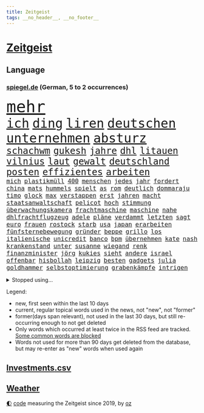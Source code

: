 ```yaml
---
title: Zeitgeist
tags: __no_header__, __no_footer__
---
```


# [Zeitgeist](https://oliz.io/zeitgeist/)

## Language

<h3><a href="https://www.spiegel.de" target="_blank">spiegel.de</a> (German, 5 to 2 occurrences)</h3>
<p style="font-family:monospace">
<span style="font-size:32pt"><a href="news_links.html#mehr" class="current">mehr</a></span>
<br>
<span style="font-size:25pt"><a href="news_links.html#ich" class="current">ich</a></span>
<span style="font-size:25pt"><a href="news_links.html#ding" class="current">ding</a></span>
<span style="font-size:25pt"><a href="news_links.html#liren" class="new">liren</a></span>
<span style="font-size:25pt"><a href="news_links.html#deutschen" class="current">deutschen</a></span>
<span style="font-size:25pt"><a href="news_links.html#unternehmen" class="current">unternehmen</a></span>
<span style="font-size:25pt"><a href="news_links.html#absturz" class="current">absturz</a></span>
<br>
<span style="font-size:18pt"><a href="news_links.html#schachwm" class="new">schachwm</a></span>
<span style="font-size:18pt"><a href="news_links.html#gukesh" class="new">gukesh</a></span>
<span style="font-size:18pt"><a href="news_links.html#jahre" class="current">jahre</a></span>
<span style="font-size:18pt"><a href="news_links.html#dhl" class="current">dhl</a></span>
<span style="font-size:18pt"><a href="news_links.html#litauen" class="current">litauen</a></span>
<span style="font-size:18pt"><a href="news_links.html#vilnius" class="new">vilnius</a></span>
<span style="font-size:18pt"><a href="news_links.html#laut" class="current">laut</a></span>
<span style="font-size:18pt"><a href="news_links.html#gewalt" class="current">gewalt</a></span>
<span style="font-size:18pt"><a href="news_links.html#deutschland" class="current">deutschland</a></span>
<span style="font-size:18pt"><a href="news_links.html#posten" class="current">posten</a></span>
<span style="font-size:18pt"><a href="news_links.html#effizientes" class="new">effizientes</a></span>
<span style="font-size:18pt"><a href="news_links.html#arbeiten" class="current">arbeiten</a></span>
<br>
<span style="font-size:12pt"><a href="news_links.html#mich" class="current">mich</a></span>
<span style="font-size:12pt"><a href="news_links.html#plastikmüll" class="new">plastikmüll</a></span>
<span style="font-size:12pt"><a href="news_links.html#400" class="current">400</a></span>
<span style="font-size:12pt"><a href="news_links.html#menschen" class="current">menschen</a></span>
<span style="font-size:12pt"><a href="news_links.html#jedes" class="current">jedes</a></span>
<span style="font-size:12pt"><a href="news_links.html#jahr" class="current">jahr</a></span>
<span style="font-size:12pt"><a href="news_links.html#fordert" class="current">fordert</a></span>
<span style="font-size:12pt"><a href="news_links.html#china" class="current">china</a></span>
<span style="font-size:12pt"><a href="news_links.html#mats" class="current">mats</a></span>
<span style="font-size:12pt"><a href="news_links.html#hummels" class="current">hummels</a></span>
<span style="font-size:12pt"><a href="news_links.html#spielt" class="current">spielt</a></span>
<span style="font-size:12pt"><a href="news_links.html#as" class="current">as</a></span>
<span style="font-size:12pt"><a href="news_links.html#rom" class="current">rom</a></span>
<span style="font-size:12pt"><a href="news_links.html#deutlich" class="current">deutlich</a></span>
<span style="font-size:12pt"><a href="news_links.html#dommaraju" class="new">dommaraju</a></span>
<span style="font-size:12pt"><a href="news_links.html#timo" class="new">timo</a></span>
<span style="font-size:12pt"><a href="news_links.html#glock" class="new">glock</a></span>
<span style="font-size:12pt"><a href="news_links.html#max" class="current">max</a></span>
<span style="font-size:12pt"><a href="news_links.html#verstappen" class="current">verstappen</a></span>
<span style="font-size:12pt"><a href="news_links.html#erst" class="current">erst</a></span>
<span style="font-size:12pt"><a href="news_links.html#jahren" class="current">jahren</a></span>
<span style="font-size:12pt"><a href="news_links.html#macht" class="current">macht</a></span>
<span style="font-size:12pt"><a href="news_links.html#staatsanwaltschaft" class="current">staatsanwaltschaft</a></span>
<span style="font-size:12pt"><a href="news_links.html#pelicot" class="current">pelicot</a></span>
<span style="font-size:12pt"><a href="news_links.html#hoch" class="current">hoch</a></span>
<span style="font-size:12pt"><a href="news_links.html#stimmung" class="current">stimmung</a></span>
<span style="font-size:12pt"><a href="news_links.html#überwachungskamera" class="current">überwachungskamera</a></span>
<span style="font-size:12pt"><a href="news_links.html#frachtmaschine" class="new">frachtmaschine</a></span>
<span style="font-size:12pt"><a href="news_links.html#maschine" class="current">maschine</a></span>
<span style="font-size:12pt"><a href="news_links.html#nahe" class="current">nahe</a></span>
<span style="font-size:12pt"><a href="news_links.html#dhlfrachtflugzeug" class="new">dhlfrachtflugzeug</a></span>
<span style="font-size:12pt"><a href="news_links.html#adele" class="current">adele</a></span>
<span style="font-size:12pt"><a href="news_links.html#pläne" class="current">pläne</a></span>
<span style="font-size:12pt"><a href="news_links.html#verdammt" class="new">verdammt</a></span>
<span style="font-size:12pt"><a href="news_links.html#letzten" class="current">letzten</a></span>
<span style="font-size:12pt"><a href="news_links.html#sagt" class="current">sagt</a></span>
<span style="font-size:12pt"><a href="news_links.html#euro" class="current">euro</a></span>
<span style="font-size:12pt"><a href="news_links.html#frauen" class="current">frauen</a></span>
<span style="font-size:12pt"><a href="news_links.html#rostock" class="current">rostock</a></span>
<span style="font-size:12pt"><a href="news_links.html#starb" class="current">starb</a></span>
<span style="font-size:12pt"><a href="news_links.html#usa" class="current">usa</a></span>
<span style="font-size:12pt"><a href="news_links.html#japan" class="current">japan</a></span>
<span style="font-size:12pt"><a href="news_links.html#erarbeiten" class="current">erarbeiten</a></span>
<span style="font-size:12pt"><a href="news_links.html#fünfsternebewegung" class="new">fünfsternebewegung</a></span>
<span style="font-size:12pt"><a href="news_links.html#gründer" class="current">gründer</a></span>
<span style="font-size:12pt"><a href="news_links.html#beppe" class="new">beppe</a></span>
<span style="font-size:12pt"><a href="news_links.html#grillo" class="new">grillo</a></span>
<span style="font-size:12pt"><a href="news_links.html#los" class="current">los</a></span>
<span style="font-size:12pt"><a href="news_links.html#italienische" class="current">italienische</a></span>
<span style="font-size:12pt"><a href="news_links.html#unicredit" class="current">unicredit</a></span>
<span style="font-size:12pt"><a href="news_links.html#banco" class="new">banco</a></span>
<span style="font-size:12pt"><a href="news_links.html#bpm" class="new">bpm</a></span>
<span style="font-size:12pt"><a href="news_links.html#übernehmen" class="current">übernehmen</a></span>
<span style="font-size:12pt"><a href="news_links.html#kate" class="current">kate</a></span>
<span style="font-size:12pt"><a href="news_links.html#nash" class="new">nash</a></span>
<span style="font-size:12pt"><a href="news_links.html#krankenstand" class="current">krankenstand</a></span>
<span style="font-size:12pt"><a href="news_links.html#unter" class="current">unter</a></span>
<span style="font-size:12pt"><a href="news_links.html#susanne" class="new">susanne</a></span>
<span style="font-size:12pt"><a href="news_links.html#wiegand" class="new">wiegand</a></span>
<span style="font-size:12pt"><a href="news_links.html#renk" class="new">renk</a></span>
<span style="font-size:12pt"><a href="news_links.html#finanzminister" class="current">finanzminister</a></span>
<span style="font-size:12pt"><a href="news_links.html#jörg" class="current">jörg</a></span>
<span style="font-size:12pt"><a href="news_links.html#kukies" class="current">kukies</a></span>
<span style="font-size:12pt"><a href="news_links.html#sieht" class="current">sieht</a></span>
<span style="font-size:12pt"><a href="news_links.html#andere" class="current">andere</a></span>
<span style="font-size:12pt"><a href="news_links.html#israel" class="current">israel</a></span>
<span style="font-size:12pt"><a href="news_links.html#offenbar" class="current">offenbar</a></span>
<span style="font-size:12pt"><a href="news_links.html#hisbollah" class="current">hisbollah</a></span>
<span style="font-size:12pt"><a href="news_links.html#leipzig" class="current">leipzig</a></span>
<span style="font-size:12pt"><a href="news_links.html#besten" class="current">besten</a></span>
<span style="font-size:12pt"><a href="news_links.html#gadgets" class="new">gadgets</a></span>
<span style="font-size:12pt"><a href="news_links.html#julia" class="current">julia</a></span>
<span style="font-size:12pt"><a href="news_links.html#goldhammer" class="new">goldhammer</a></span>
<span style="font-size:12pt"><a href="news_links.html#selbstoptimierung" class="new">selbstoptimierung</a></span>
<span style="font-size:12pt"><a href="news_links.html#grabenkämpfe" class="new">grabenkämpfe</a></span>
<span style="font-size:12pt"><a href="news_links.html#intrigen" class="new">intrigen</a></span>
</p>
<details>
<summary>Stopped using...</summary>
<p class="former" style="font-size:12pt">
blickt(1494) mitte(1494) stärken(1494) stärker(1494) 2000(1493) 6(1493) gelegt(1493) mordes(1493) ungewöhnlich(1493) übersicht(1493) erwägt(1492) nationalspieler(1492) persönliche(1492) positiv(1492) verschärfen(1492) einstieg(1491) erdoğan(1491) hebt(1491) hinaus(1491) ließen(1491) räumen(1491) studierenden(1491) twitter(1491) tötet(1491) usbundesstaat(1491) 150(1490) alexej(1490) nawalny(1490) vermehrt(1490) christine(1489) dreimal(1489) nötig(1489) tests(1489) vergeben(1489) dauerhaft(1488) entscheidungen(1488) plus(1488) schoss(1488) situation(1488) arbeitsplatz(1487) schweigen(1487) verfügung(1487) verteilt(1487) aufmerksamkeit(1486) erfasst(1486) geflüchteten(1486) mengen(1486) oberbürgermeister(1486) pocht(1486) schlag(1486) wälder(1486) beteiligt(1485) eindruck(1485) entlastet(1485) gewaltig(1485) viertel(1485) zeitweise(1485) anteil(1484) erlitten(1484) gefährden(1484) unbekannten(1484) befürchten(1483) blockieren(1483) erlitt(1483) funktioniert(1483) nigeria(1483) gehe(1482) irak(1482) netzwerk(1482) wies(1482) offensive(1481) venezuela(1481) geräte(1480) leichen(1480) appell(1479) gebrochen(1479) gering(1479) schwierig(1479) leyen(1478) zweimal(1478) berät(1477) italienischen(1477) jahrhundert(1477) ministerpräsidentin(1477) gaben(1476) anzeichen(1473) offenen(1473) skeptisch(1473) 11(1471) halb(1470) spenden(1470) vorgänger(1468) änderungen(1468) em(1467) top(1467) betrifft(1464) gelandet(1463) bremsen(1459) istanbul(1459) klasse(1459) freiwillig(1458) produziert(1456) dutzend(1455) rang(1455) ausgetragen(1434) autobahnen(1353) fußballstar(1285) stundenlang(1238) verdi(1237) cup(1213) wellen(1196) polnischen(1191) kollision(1189) 700(1181) ukrainischer(1181) gewohnt(1167) irritiert(1146) grünenpolitiker(1128) zeitpunkt(1116) russisches(1100) ungewöhnliche(1100) härte(1096) tödlichem(1091) fußballs(1082) dutzenden(1077) meta(1074) loch(1073) emotional(1066) geheimdienst(1059) ukrainer(1056) fördern(1048) entführung(1026) schwieriger(1026) spielern(1024) streik(1012) heißen(1005) mbappé(994) stabil(973) rezession(965) künstlerin(964) kasse(961) dilemma(954) wall(947) fox(943) gewerkschaften(942) indem(939) schwarzes(939) verhängnis(915) ehrt(912) kenia(894) kühnert(885) tierschützer(883) veröffentlichen(881) anlauf(870) neustart(869) partnerin(865) islamisten(853) kämpferisch(853) fassungslos(845) chinesen(844) landwirtschaft(842) toilette(835) einladung(814) lebenslange(814) frühjahr(810) tagelang(798) ernährung(794) ersetzt(787) stemmen(784) emissionen(779) asyl(756) kohl(748) geheim(723) migrationspolitik(705) trauern(691) al(685) heimische(685) solcher(675) viertagewoche(672) 18jähriger(665) ständig(656) liebt(655) marode(654) autofahren(647) bewertet(636) bär(631) merklich(619) radfahrer(617) älteren(597) protestaktion(595) angelegenheit(592) beides(592) spiegeltalk(588) linkspartei(580) staatsschutz(573) amtsinhaber(570) fisch(566) eingeschlagen(560) trikot(555) straßenverkehr(551) überfahren(550) auswirken(547) zoll(547) souverän(542) hamm(538) anschlägen(537) schlagabtausch(530) bitter(529) lebensgefährlich(525) fürth(520) kylian(519) drastische(516) gegners(516) mysteriöse(515) festgestellt(505) 2013(501) rechtsruck(501) abu(491) besiegen(480) clemens(480) zeitgleich(480) bodensee(477) heim(476) journalistin(476) islamistische(474) sicherheitsmaßnahmen(474) teuerste(467) ausbeutung(466) unerwartete(458) kranke(456) cannabislegalisierung(454) dich(449) meyer(446) völkermord(446) stieß(438) bargeld(436) ärgert(436) schiitenmiliz(435) zusammengebrochen(432) dient(431) bayer(428) väter(427) suv(425) erwachsenen(423) getöteter(416) 1994(414) belästigt(413) auftritte(412) lebende(409) teslachef(407) tatverdächtiger(403) mehrmals(402) einiger(392) stimmte(389) geräumt(377) gewähren(377) terrorangriff(377) gazastreifens(376) enthält(375) beteuert(371) menschenrechte(371) stadien(370) attraktiver(369) tennisprofi(369) cottbus(368) recep(366) tayyip(366) club(365) eminem(363) raser(361) südlichen(361) stürmen(355) unterschätzt(355) beschuldigte(354) geiselnahme(350) haken(349) getrunken(343) figur(342) britisches(341) islamische(341) kalten(339) dfl(338) 18jährige(334) großstädten(333) verspätung(331) ausgedacht(326) oberverwaltungsgericht(325) konstantin(322) paare(320) oma(318) stromausfall(318) einsparungen(316) österreicher(316) hannah(315) giftige(314) willy(313) viertelfinale(312) astronauten(311) aufgedeckt(309) aussteigen(304) körperlich(300) 1997(299) erziehung(299) ruiniert(299) cdu/csu(298) hamasführer(294) rückwirkend(293) pazifik(292) rüsten(292) wertvolle(291) fehlenden(290) südkoreanischen(288) ehren(287) sap(287) hype(284) roboter(282) anhörung(281) indes(281) marlene(281) nackte(281) rundfunk(281) staub(281) konflikts(280) terrormiliz(279) mittleren(278) rettete(277) harvey(276) territorium(276) parkinson(274) gymnasium(272) leichnam(272) bunte(270) jena(269) offenbaren(269) asien(268) karriereende(266) mitarbeiterin(266) strategische(263) 19jähriger(262) boateng(259) digitalpakt(259) jérôme(259) witwe(259) 74(256) auslieferung(256) auszeit(255) betrunken(255) reklamiert(255) stufe(253) apples(251) kostenlosen(251) erwirken(250) bewerben(249) wütet(249) julija(248) kanadischen(248) nawalnaja(248) geführten(247) jenseits(246) mitmachen(245) albanese(244) ausgebildet(244) wildtiere(244) fremden(243) gummibärchen(241) höchstwert(240) parlamentarischen(239) fing(238) heilbronn(237) tue(237) 21jähriger(236) dominanz(235) alec(233) baldwin(233) schnelles(231) gleisbett(230) blamage(228) aufsichtsrat(226) drittes(226) alters(223) messerangriff(223) populismus(223) antreibt(222) rar(221) kretschmann(220) präsidentschaftskandidaten(220) techkonzerne(220) ruhrgebiet(219) spielten(219) wirklichkeit(219) flossen(218) rügen(218) slowakei(218) knall(216) brutale(215) potenzial(215) absurde(214) attraktiv(214) solingen(214) entbrannt(211) escooter(211) verschleppten(211) größtes(210) mögliches(209) holz(208) unzulässig(208) fußballers(207) zehntausend(207) bemühen(204) süditalien(204) scham(203) einberufen(202) obdachlosen(202) technologien(202) breitet(201) pérez(200) längste(197) bahnstrecke(196) telekom(195) engel(194) militärischer(194) atomenergiebehörde(193) depression(193) fuchs(193) mau(193) attackierte(192) begegnungen(191) betrachtet(191) unglücklich(191) entgeht(190) spiegelspitzengespräch(190) überschwänglich(190) ausgebremst(187) heizt(187) anwohnern(185) straftat(185) stationierung(184) beckham(182) videobeweis(182) erdgas(181) films(181) liest(181) wände(181) nachfolgerin(180) dazn(178) weibchen(178) europameister(177) kooperieren(177) anc(176) g7(176) gene(176) nullerjahren(175) schärferes(175) gottschalk(174) kugeln(174) bilden(173) hitzige(173) rechtfertigen(173) überflutete(173) lokalen(172) mysteriösen(172) tischtennis(172) fernost(171) verletzen(171) begleitung(170) emilia(169) krankenhausreif(169) planten(169) ernten(168) indopazifik(168) rutschen(168) marschieren(167) schenkte(165) parteitagsrede(164) schnauzbart(164) giffey(163) 17jährige(162) trainierte(162) dresdner(161) notarzt(161) kreisen(160) verschwundenen(160) autistischen(159) robin(159) langjähriger(158) ständigen(158) coolsten(157) wahlkampfauftritte(157) daum(156) derartige(156) stadtverwaltung(156) türkischer(156) rekordsumme(155) tickt(155) kürzung(154) crash(153) fehlgeburten(153) hunter(153) bekundet(152) love(151) sinwar(151) komplex(150) kurse(150) schusswechsel(150) tropensturm(150) mitgliedstaaten(149) autogramm(148) kürt(148) staatsbürgerschaft(148) bekanntes(147) frisst(147) neuestes(147) berüchtigt(146) beschweren(146) demi(146) dinosaurier(146) existieren(146) perspektiven(146) gesteuert(145) aura(144) psychotherapie(144) räuscher(143) familienmitglieder(142) cruise(141) modi(141) narendra(141) sellner(141) ask(140) aufgeht(140) gesteinsbrocken(140) linzer(140) verarbeiten(140) 28jähriger(139) ahnung(139) cocacola(139) netflixdoku(139) täuschung(139) cover(138) ganzer(138) orden(138) schätzung(138) marina(137) ofen(137) gefangen(136) tatsächliche(136) usbasketballerinnen(136) zeug(136) zuge(136) leeren(135) terrorgefahr(135) 24jähriger(134) enttäuschung(134) klimafreundlicher(134) gelebt(133) günstig(133) hurrikan(133) qualitäten(133) abgelöst(132) durchaus(132) erforderliche(132) nationalhymne(132) steckte(132) verworfen(132) bekamen(131) dorfes(131) großartige(131) nuri(131) şahin(131) 39jähriger(130) rutschte(130) transfer(130) weiterspielen(130) ambitioniert(128) angelegten(128) bahnhöfen(128) boomer(128) entschädigt(128) gelaufen(128) entkam(127) wanderer(127) gewaltvorwürfen(126) hingewiesen(125) fahrerlaubnis(124) ausgewertet(123) kampfeinsätze(123) lothar(123) offenem(123) emmy(122) menschlichen(122) rettungsschwimmer(121) verleihung(121) überzeugte(121) lions(120) three(120) fünfmal(119) umland(119) wildnis(119) doppelte(118) jährlich(118) verfangen(118) moldau(116) verkörpert(116) wappnen(116) antrieb(115) nordwesten(115) modus(114) vermutung(114) dienstwagen(113) immens(113) sportarten(113) huldigen(111) koffer(111) reeves(111) liebesgeschichte(110) wohnzimmer(110) notoperation(109) spiegelreporterin(109) gazakrieges(108) kreativität(108) aufleben(107) dämpfer(106) finanzministerin(106) iron(106) 2040(105) mauert(105) schüren(105) streikt(105) deutschlandweit(104) jamaika(104) kolumbianischen(104) potenzielle(104) zentrales(104) angreifers(103) nationalpark(103) umarmungen(103) verbirgt(103) detroit(102) bodentruppen(101) ilmenau(101) minen(101) angesteckt(100) verschärfungen(100) berchtesgaden(99) radio(99) selbstvertrauen(99) stadtfest(99) streits(99) argumentiert(98) cage(98) gemobbt(98) lektüre(98) lilium(98) nicolas(98) beauftragte(97) dusche(97) effekte(97) keanu(97) leichenfund(97) telefoniert(97) verfall(97) zweck(97) gangs(96) rückruf(96) weggefährten(96) begleitern(95) coronavirus(95) scheiterten(95) souvenir(95) baywa(94) agiert(93) drahtzieher(93) lka(93) todesursache(93) drohnenangriffen(92) gerissen(92) hinterbliebenen(92) krasse(92) rollt(92) vorhat(92) amtskollege(91) dauerkrise(91) gründlich(91) nordkoreanischen(91) oberen(91) redete(91) senate(91) weiblichen(91) drogenkrieg(90) eben(90) obdachlose(90) schadstoffe(90) wissenschaftlich(90) highlights(89) spektakels(89) brandanschlägen(88) midlifecrisis(88) nationalistische(88) valley(88) verdammte(88) 16000(87) annamaria(87) dbbauswahl(87) geländegewinne(87) kickl(87) konsens(87) unnötig(87) venezuelas(87) blendender(86) braunbär(86) bundesstaates(86) chinesin(86) fels(86) flammt(86) kehrte(86) koreanischen(86) 1924(85) abschalten(85) beamtinnen(85) fehlbesetzung(85) frontal(85) maduro(85) misshandlung(85) nawalnys(85) sabotageakte(85) 27jährige(84) bizarrer(84) kunstwerke(84) ortberg(84) rennens(84) vorliebe(84) wagte(84) abgebaut(83) astronomie(83) freistaat(83) gleichnamige(83) konzernchef(83) luca(83) ortsbesuch(83) urteilt(83) distanzieren(82) entführer(82) felsbrocken(82) insolventen(82) schönstem(82) teck(82) verabredet(82) cybermobbing(81) generieren(81) haucht(81) mecklenburgvorpommerns(81) meteorit(81) preisgeld(81) sauberem(81) verfängt(81) watson(81) gechattet(80) grausiger(80) hasste(80) schlagartig(80) trophäe(80) äußere(80) flieht(79) haniyyeh(79) islamfeindliche(79) verheerend(79) bari(78) hamaschef(78) hamaschefs(78) moscheen(78) ops(78) sohnes(78) unterhaltung(78) bevorzugt(77) bischöfe(77) füllt(77) grönland(77) kurzzeitig(77) riskant(77) berufliche(76) pestizide(76) quartalszahlen(76) wegbegleiter(76) fernsehkoch(75) mittelstürmer(75) morden(75) my(75) registrieren(75) what(75) 71jährige(74) nämlich(74) wiegen(74) aktienmarkt(73) beeindruckte(73) temperatur(73) yahya(73) eilen(72) fitch(72) gelangt(72) leonie(72) nahostkrieg(72) polnischer(72) unterwandert(72) zugriff(72) bundeswehrkaserne(71) dankesrede(71) gewaltverbrechens(71) krüger(71) monarchen(71) mpox(71) umgezogen(71) unwahrheiten(71) variante(71) ausfuhren(70) beeinflussung(70) bekanntheit(70) fläche(70) freiburger(70) landstraßen(70) mescal(70) montana(70) mpoxvariante(70) rückten(70) unbemerkt(70) vorantrieb(70) bückte(69) einmarsch(69) eventuell(69) exporteure(69) instant(69) südlibanon(69) topspiel(69) ökologischen(69) backofen(68) beratungsunternehmen(68) bundesbildungsministerin(68) enthoben(68) hassan(68) mörderin(68) parallelen(68) restrukturierung(68) slot(68) ukrainisches(68) fliegenpilzgift(67) sportwagen(67) up(67) amtes(66) bezeichnen(66) bibliothek(66) catania(66) florentina(66) holzinger(66) ostallgäu(65) starregisseur(65) dortmunder(64) dürren(64) fußballprofis(64) gescheiterte(64) ratifiziert(64) container(63) cybertruck(63) drohnenvideo(63) erlass(63) fördert(63) kette(63) nähern(63) vorantreiben(63) friedrichshafen(62) mittelklasse(62) nehme(62) unfallstelle(62) achtzigern(61) bezichtigt(61) innenpolitischen(61) motherfucker(61) osaka(61) schmidbauer(61) synagoge(61) warb(61) 52jähriger(60) chefarzt(60) deichmann(60) kollaps(60) kopftuch(60) trudeau(60) ungewiss(60) usgeneral(60) verbrennerpkw(60) anbau(59) auszusetzen(59) biografie(59) diskreditiert(59) elektrisiert(59) explodierte(59) nächtlichen(59) reif(59) sobald(59) vorzeitige(59) abschiebepolitik(58) baseballlegende(58) erleichterte(58) höherer(58) internationalem(58) kurzerhand(58) neunziger(58) verwickelt(58) zorniger(58) überlebenskampf(58) angeschossen(57) cameron(57) hering(57) solingenanschlag(57) sunset(57) vormonat(57) überarbeitet(57) überfischung(57) gonzález(56) jobbörse(56) jährliche(56) kloeppel(56) reiner(56) täuschen(56) wohnkosten(56) autors(55) betrieben(55) gefördert(55) hasenhüttl(55) inflationsrate(55) mindern(55) stränden(55) gespann(54) jeffrey(54) raumfahrtunternehmen(54) britannia(53) colapinto(53) festlegen(53) macho(53) schätzen(53) sonderermittler(53) entnommen(52) gelesen(52) getötete(52) leihmutterschaft(52) verflogen(52) ermutigen(51) posierte(51) anreize(50) beendigung(50) demografie(50) hofiert(50) hoppenstedt(50) landesweiter(50) flugsaurier(49) fossilien(49) grammygewinner(49) jim(49) medienwissenschaftler(49) spiegelinterview(49) verüben(49) ampeleinigung(48) berichterstattung(48) iab(48) schummeln(48) spaltet(48) unobericht(48) vorhergesagt(48) wirtschaftlicher(48) abgemeldet(47) apprentice(47) bildungsverlierer(47) kommissionschefin(47) konsulat(47) landschaften(47) liebesbrief(47) olli(47) teilzeit(47) tägliche(47) ölpest(47) anwesens(46) arbeitgebern(46) nigerias(46) quarterback(46) wiederauflage(46) entwickelten(45) hoffnungslos(45) putsch(45) showmaster(45) sinnvollen(45) startschuss(45) amateuraufnahmen(44) ernest(44) 1200(43) büsche(43) falschbehauptung(43) inselstaat(43) kansas(43) lahmt(43) machete(43) niederlegen(43) profikarriere(43) rockmusiker(43) schwerpunkt(43) umarmt(43) verfassung(43) verstörte(43) airpods(42) aufgesessen(42) dreieck(42) politologe(42) sicherheitsrat(42) tarifvertrag(42) teilstücke(42) verletzungspause(42) achillessehne(41) gangster(41) jets(41) katastrophal(41) maximal(41) megastar(41) schlagerstar(41) strandkörbe(41) waldflächen(41) fünftel(40) geistliche(40) tagebucheinträgen(40) unerlaubte(40) designer(39) einsatzfahrt(39) hoden(39) neymar(39) veraltet(39) bentheim(38) dokumenten(38) jordanien(38) terrorverdächtigen(38) texter(38) verschlingt(38) vorbestrafter(38) abschlag(37) beach(37) josefine(37) migrationsfrage(37) oppositioneller(37) part(37) putschversuch(37) stärkster(37) westens(37) anzeigen(36) boniface(36) félix(36) leverkusens(36) sicherheitskräften(36) streitigkeiten(36) verantwortet(36) verliehen(36) wnba(36) antisemitismusstreit(35) chinageschäft(35) deuter(35) formel1rennen(35) hape(35) kerkeling(35) nachsehen(35) ortlieb(35) pickup(35) rucksäcke(35) schwaches(35) strände(35) urrutia(35) usedom(35) vaude(35) volkskanzler(35) 880(34) astronomen(34) ausgeweiteten(34) einreiseversuche(34) freies(34) gewordenen(34) kelly(34) propalästinensischen(34) fdppolitikerin(33) geländewagen(33) liberty(33) maisfeld(33) marieagnes(33) ohtani(33) rätselhaft(33) shohei(33) tags(33) auktion(32) geschadet(32) grenzkontrolle(32) landstraße(32) lanka(32) sri(32) trauernde(32) verschärfte(32) walter(32) antónio(31) gesungen(31) neuwagen(31) pizza(31) rauchen(31) waffengesetze(31) anrainer(30) daimler(30) debattieren(30) dietrich(30) sexualverbrechen(30) trendsport(30) verlage(30) hamasmassakers(29) nasrallah(29) nuzzi(29) yorkmagazin(29) ängste(29) bundesweite(28) oper(28) regierungssitz(28) strafzettel(28) antibiotika(27) nazizeit(27) ohrwurm(27) umdenken(27) veranstaltungen(27) anzüge(26) breuer(26) festgelegt(26) gemischten(26) leonard(26) sterbehilfe(26) brille(25) einmischung(25) explosionsserie(25) glich(25) hörhilfe(25) torbeteiligungen(25) antoine(24) artensterben(24) erfolgsautorin(24) ertrinken(24) händen(24) vorsorglich(24) wirtschaftssenatorin(24) 1600(23) antisemitismusbeauftragte(23) beinen(23) beißen(23) fayed(23) heimfans(23) mikati(23) najib(23) neuseeländer(23) punk(23) ungeschlagen(23) durchführen(22) menschenrechtsaktivistin(22) more(22) akute(21) entblößt(21) forschungsministerin(21) klubwm(21) korea(21) prescht(21) rentenpaket(21) unterzieht(21) wmfinale(21) eingenommen(20) gniffke(20) gründete(20) kampfes(20) kurskorrektur(20) ostens(20) rundfunks(20) schränkt(20) songwriter(20) stromausfälle(20) stagniert(19) usnationalpark(19) irrsinn(18) satellitendaten(18) truppenbewegungen(18) unterschrift(18) uwe(18) verzweifeln(18) wichser(18) zusätzlich(18) 7000(17) aufgebrummt(17) beschaffen(17) bezirk(17) flugtaxistartup(17) hafenarbeiter(17) knochen(17) siegfried(17) apps(16) glückliche(16) hamasopfer(16) objektiv(16) seebrücke(16) taunus(16) umweltaktivistin(16) vorwoche(16) friedländer(15) gedeckt(15) kifirma(15) qualifiziert(15) rekordniveau(15) wiederauferstehen(15) wohlwollend(15) wovon(15) geschieht(14) kochsalzlösung(14) lieferprobleme(14) teslas(14) wesentliche(14) zuwanderer(14) grundlegend(13) prediger(13) scout(13) studenten(13) wirbelstürme(13) anträge(12) erzählungen(12) geschickteste(12) mehrkosten(12) realos(12) ruin(12) unvoreingenommen(12) vierköpfige(12) bibel(11) herkunftsländer(11) lewandowski(11) topverdiener(11)
</p>
</details>
<p>Legend:
<ul>
<li><span class="new">new</span>, first seen within the last 10 days</li>
<li><span class="current">current</span>, regular topical words used in the news, not "new", not "former"</li>
<li><span class="former">former(days span relevant)</span>, not used in the last 30 days, but still re-occurring enough to not get deleted</li>
<li>Only words which occurred at least twice in the RSS feed are tracked. <a href="language/filters.py">Some common words are blocked</a></li>
<li>Words not used for more than 90 days get deleted from the database, but may re-enter as "new" words when used again</li>
</ul>
</p>

## [Investments](investments.html)[.csv](investments.csv)

## [Weather](weather.html)

<footer>
<a href="javascript:toggleTheme()" class="nav">🌓</a>
<a href="https://github.com/ooz/zeitgeist">code</a> measuring the Zeitgeist since 2019, by <a href="https://oliz.io">oz</a>
</footer>
